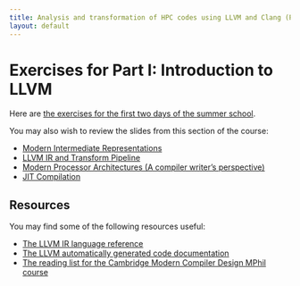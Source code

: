 ```yaml
---
title: Analysis and transformation of HPC codes using LLVM and Clang (Paris 2017)
layout: default
---
```


Exercises for Part I: Introduction to LLVM
==========================================

Here are [the exercises for the first two days of the summer school](Exercises.paris.pdf).

You may also wish to review the slides from this section of the course:

 * [Modern Intermediate Representations](Paris1a.pdf)
 * [LLVM IR and Transform Pipeline](Paris1b.pdf)
 * [Modern Processor Architectures (A compiler writer’s perspective)](Paris2a.pdf)
 * [JIT Compilation](Paris2b.pdf)

Resources
---------

You may find some of the following resources useful:

 * [The LLVM IR language reference](http://llvm.org/docs/LangRef.html)
 * [The LLVM automatically generated code documentation](http://llvm.org/doxygen/annotated.html)
 * [The reading list for the Cambridge Modern Compiler Design MPhil course](http://www.cl.cam.ac.uk/~dc552/L25.html#mainheading)
